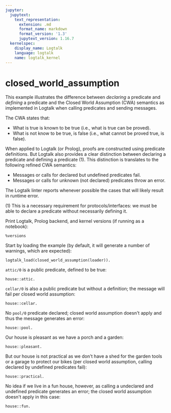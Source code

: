 ```yaml
---
jupyter:
  jupytext:
    text_representation:
      extension: .md
      format_name: markdown
      format_version: '1.3'
      jupytext_version: 1.16.7
  kernelspec:
    display_name: Logtalk
    language: logtalk
    name: logtalk_kernel
---
```


<!--
________________________________________________________________________

This file is part of Logtalk <https://logtalk.org/>  
SPDX-FileCopyrightText: 1998-2025 Paulo Moura <pmoura@logtalk.org>  
SPDX-License-Identifier: Apache-2.0

Licensed under the Apache License, Version 2.0 (the "License");
you may not use this file except in compliance with the License.
You may obtain a copy of the License at

    http://www.apache.org/licenses/LICENSE-2.0

Unless required by applicable law or agreed to in writing, software
distributed under the License is distributed on an "AS IS" BASIS,
WITHOUT WARRANTIES OR CONDITIONS OF ANY KIND, either express or implied.
See the License for the specific language governing permissions and
limitations under the License.
________________________________________________________________________
-->

# closed_world_assumption

This example illustrates the difference between *declaring* a predicate and
*defining* a predicate and the Closed World Assumption (CWA) semantics as
implemented in Logtalk when calling predicates and sending messages.

The CWA states that:

- What is true is known to be true (i.e., what is true can be proved).
- What is not know to be true, is false (i.e., what cannot be proved true,
is false).

When applied to Logtalk (or Prolog), proofs are constructed using predicate
definitions. But Logtalk also provides a clear distinction between declaring
a predicate and defining a predicate (1). This distinction is translates to
the following refined CWA semantics:

- Messages or calls for declared but undefined predicates fail.
- Messages or calls for unknown (not declared) predicates throw an error.

The Logtalk linter reports whenever possible the cases that will likely
result in runtime error.

(1) This is a necessary requirement for protocols/interfaces: we must be
able to declare a predicate without necessarily defining it.

Print Logtalk, Prolog backend, and kernel versions (if running as a notebook):

```logtalk
%versions
```

Start by loading the example (by default, it will generate a number of
warnings, which are expected):

```logtalk
logtalk_load(closed_world_assumption(loader)).
```

`attic/0` is a public predicate, defined to be true:

```logtalk
house::attic.
```

<!--
true.
-->

`cellar/0` is also a public predicate but without a definition; the
message will fail per closed world assumption:

```logtalk
house::cellar.
```

<!--
false.
-->

No `pool/0` predicate declared; closed world assumption doesn't apply
and thus the message generates an error:

```logtalk
house::pool.
```

<!--
ERROR: error(existence_error(predicate_declaration,pool/0), logtalk(house::pool, _))
-->

Our house is pleasant as we have a porch and a garden:

```logtalk
house::pleasant.
```

<!--
true.
-->

But our house is not practical as we don't have a shed for the garden
tools or a garage to protect our bikes (per closed world assumption,
calling declared by undefined predicates fail):

```logtalk
house::practical.
```

<!--
false.
-->

No idea if we live in a fun house, however, as calling a undeclared and
undefined predicate generates an error; the closed world assumption
doesn't apply in this case:

```logtalk
house::fun.
```

<!--
ERROR: error(existence_error(procedure,pool/0), logtalk(house::fun, _))
-->
